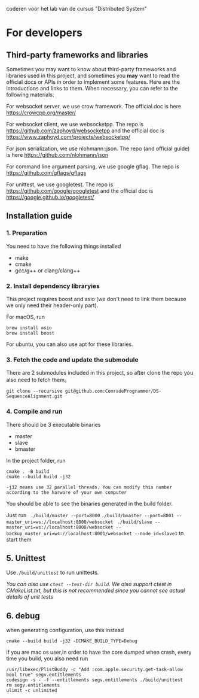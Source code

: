 coderen voor het lab van de cursus "Distributed System"

# For developers
## Third-party frameworks and libraries
Sometimes you may want to know about third-party frameworks and libraries used in this project, and sometimes you **may** want to read the official docs or APIs in order to implement some features. Here are the introductions and links to them. When necessary, you can refer to the following materials:

For websocket server, we use crow framework. The official doc is here https://crowcpp.org/master/

For websocket client, we use websocketpp. The repo is https://github.com/zaphoyd/websocketpp and the official doc is https://www.zaphoyd.com/projects/websocketpp/

For json serialization, we use nlohmann::json. The repo (and official guide) is here https://github.com/nlohmann/json

For command line argument parsing, we use google gflag. The repo is https://github.com/gflags/gflags

For unittest, we use googletest. The repo is https://github.com/google/googletest and the official doc is https://google.github.io/googletest/


## Installation guide 
### 1. Preparation
You need to have the following things installed
- make
- cmake
- gcc/g++ or clang/clang++

### 2. Install dependency libraryies
This project requires boost and asio (we don't need to link them because we only need their header-only part).

For macOS, run
```
brew install asio
brew install boost
```

For ubuntu, you can also use apt for these libraries.

### 3. Fetch the code and update the submodule

There are 2 submodules included in this project, so after clone the repo you also need to fetch them。

```
git clone --recursive git@github.com:ComradeProgrammer/DS-SequenceAlignment.git 
```

### 4. Compile and run
There should be 3 executable binaries 
- master
- slave
- bmaster 

In the project folder, run 
```
cmake . -B build   
cmake --build build -j32
```
`-j32 means use 32 parallel threads. You can modify this number according to the harware of your own computer`

You should be able to see the binaries generated in the build folder.

Just run 
` ./build/master --port=8000` 
`./build/bmaster --port=8001 --master_uri=ws://localhost:8000/websocket`
` ./build/slave --master_uri=ws://localhost:8000/websocket --backup_master_uri=ws://localhost:8001/websocket --node_id=slave1` 
to start them

## 5. Unittest
Use`./build/unittest` to run unittests.

*You can also use `ctest --test-dir build`. We also support ctest in CMakeList.txt, but this is not recommended since you cannot see actual details of unit tests*

## 6. debug
when generating configuration, use this instead
```
cmake --build build -j32 -DCMAKE_BUILD_TYPE=Debug       
```

if you are mac os user,in order to have the core dumped when crash, every time you build, you also need run
```
/usr/libexec/PlistBuddy -c "Add :com.apple.security.get-task-allow bool true" segv.entitlements 
codesign -s - -f --entitlements segv.entitlements ./build/unittest
rm segv.entitlements 
ulimit -c unlimited 
```

